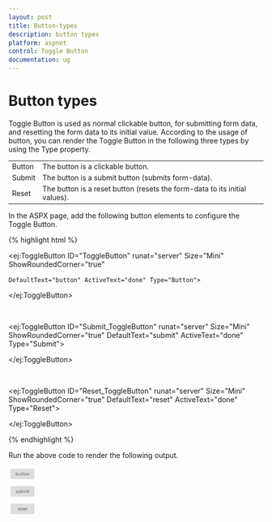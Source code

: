 ```yaml
---
layout: post
title: Button-types
description: button types
platform: aspnet
control: Toggle Button
documentation: ug
---
```


# Button types

Toggle Button is used as normal clickable button, for submitting form data, and resetting the form data to its initial value. According to the usage of button, you can render the Toggle Button in the following three types by using the Type property.

<table>
<tr>
<td>
Button</td><td>
The button is a clickable button.</td></tr>
<tr>
<td>
Submit</td><td>
The button is a submit button (submits form-data).</td></tr>
<tr>
<td>
Reset    </td><td>
The button is a reset button (resets the form-data to its initial values).</td></tr>
</table>
In the ASPX page, add the following button elements to configure the Toggle Button.

{% highlight html %}

<ej:ToggleButton ID="ToggleButton" runat="server" Size="Mini" ShowRoundedCorner="true"

    DefaultText="button" ActiveText="done" Type="Button">

</ej:ToggleButton>

<br />

<ej:ToggleButton ID="Submit_ToggleButton" runat="server" Size="Mini" ShowRoundedCorner="true" DefaultText="submit" ActiveText="done" Type="Submit">

</ej:ToggleButton>

<br />

<ej:ToggleButton ID="Reset_ToggleButton" runat="server" Size="Mini" ShowRoundedCorner="true" DefaultText="reset" ActiveText="done" Type="Reset">

</ej:ToggleButton>



{% endhighlight %}



Run the above code to render the following output.

 ![](Button-types_images/Button-types_img1.png)



